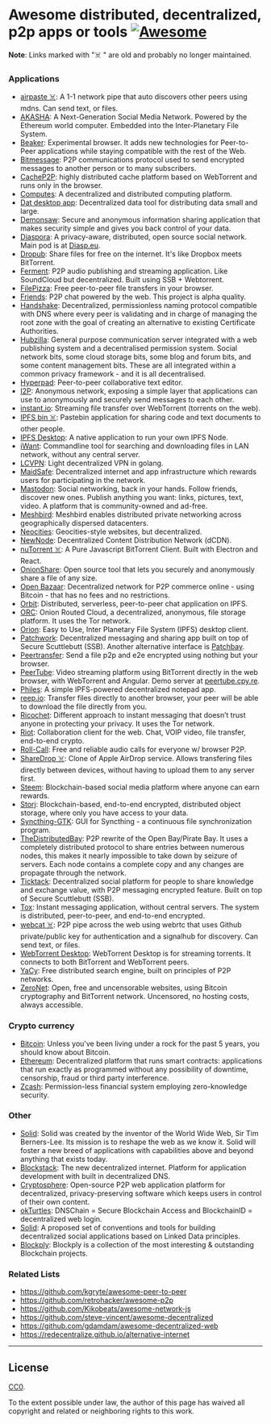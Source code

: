 
# Awesome distributed, decentralized, p2p apps or tools [![Awesome](https://cdn.rawgit.com/sindresorhus/awesome/d7305f38d29fed78fa85652e3a63e154dd8e8829/media/badge.svg)](https://github.com/sindresorhus/awesome)

**Note**: Links marked with "☠️ " are old and probably no longer maintained.

### Applications

<div id="marker" markdown="1">

* [airpaste ☠️](https://github.com/mafintosh/airpaste): A 1-1 network pipe that auto discovers other peers using mdns. Can send text, or files.
* [AKASHA](https://akasha.world): A Next-Generation Social Media Network. Powered by the Ethereum world computer. Embedded into the Inter-Planetary File System.
* [Beaker](https://beakerbrowser.com): Experimental browser. It adds new technologies for Peer-to-Peer applications while staying compatible with the rest of the Web.
* [Bitmessage](https://bitmessage.org): P2P communications protocol used to send encrypted messages to another person or to many subscribers.
* [CacheP2P](https://github.com/guerrerocarlos/CacheP2P): highly distributed cache platform based on WebTorrent and runs only in the browser.
* [Computes](https://computes.com): A decentralized and distributed computing platform.
* [Dat desktop app](https://github.com/datproject/dat-desktop): Decentralized data tool for distributing data small and large.
* [Demonsaw](https://www.demonsaw.com): Secure and anonymous information sharing application that makes security simple and gives you back control of your data.
* [Diaspora](https://github.com/diaspora/diaspora): A privacy-aware, distributed, open source social network. Main pod is at [Diasp.eu](https://diasp.eu).
* [Dropub](https://dropub.com): Share files for free on the internet. It's like Dropbox meets BitTorrent.
* [Ferment](https://github.com/mmckegg/ferment): P2P audio publishing and streaming application. Like SoundCloud but decentralized. Built using SSB + Webtorrent.
* [FilePizza](https://github.com/kern/filepizza): Free peer-to-peer file transfers in your browser.
* [Friends](https://github.com/moose-team/friends): P2P chat powered by the web. This project is alpha quality.
* [Handshake](https://handshake.org): Decentralized, permissionless naming protocol compatible with DNS where every peer is validating and in charge of managing the root zone with the goal of creating an alternative to existing Certificate Authorities.
* [Hubzilla](https://github.com/redmatrix/hubzilla): General purpose communication server integrated with a web publishing system and a decentralised permission system. Social network bits, some cloud storage bits, some blog and forum bits, and some content management bits. These are all integrated within a common privacy framework - and it is all decentralised.
* [Hyperpad](https://github.com/noffle/hyperpad): Peer-to-peer collaborative text editor.
* [I2P](https://geti2p.net): Anonymous network, exposing a simple layer that applications can use to anonymously and securely send messages to each other.
* [instant.io](https://github.com/feross/instant.io): Streaming file transfer over WebTorrent (torrents on the web).
* [IPFS bin ☠️](https://github.com/VictorBjelkholm/ipfsbin): Pastebin application for sharing code and text documents to other people.
* [IPFS Desktop](https://github.com/ipfs-shipyard/ipfs-desktop): A native application to run your own IPFS Node.
* [iWant](https://github.com/nirvik/iWant): Commandline tool for searching and downloading files in LAN network, without any central server.
* [LCVPN](https://github.com/kanocz/lcvpn): Light decentralized VPN in golang.
* [MaidSafe](https://maidsafe.net): Decentralized internet and app infrastructure which rewards users for participating in the network.
* [Mastodon](https://joinmastodon.org): Social networking, back in your hands. Follow friends, discover new ones. Publish anything you want: links, pictures, text, video. A platform that is community-owned and ad-free.
* [Meshbird](https://github.com/meshbird/meshbird): Meshbird enables distributed private networking across geographically dispersed datacenters.
* [Neocities](https://neocities.org): Geocities-style websites, but decentralized.
* [NewNode](https://github.com/clostra/newnode): Decentralized Content Distribution Network (dCDN).
* [nuTorrent ☠️](https://github.com/LeeChSien/nuTorrent): A Pure Javascript BitTorrent Client. Built with Electron and React.
* [OnionShare](https://onionshare.org): Open source tool that lets you securely and anonymously share a file of any size.
* [Open Bazaar](https://openbazaar.org): Decentralized network for P2P commerce online - using Bitcoin - that has no fees and no restrictions.
* [Orbit](https://github.com/haadcode/orbit): Distributed, serverless, peer-to-peer chat application on IPFS.
* [ORC](https://orc.network/): Onion Routed Cloud, a decentralized, anonymous, file storage platform. It uses the Tor network.
* [Orion](https://github.com/Siderus/Orion): Easy to Use, Inter Planetary File System (IPFS) desktop client.
* [Patchwork](https://github.com/ssbc/patchwork): Decentralized messaging and sharing app built on top of Secure Scuttlebutt (SSB). Another alternative interface is [Patchbay](https://github.com/ssbc/patchbay).
* [Peertransfer](https://github.com/pguth/peertransfer): Send a file p2p and e2e encrypted using nothing but your browser.
* [PeerTube](https://github.com/Chocobozzz/PeerTube): Video streaming platform using BitTorrent directly in the web browser, with WebTorrent and Angular. Demo server at [peertube.cpy.re](https://peertube.cpy.re).
* [Philes](https://philes.co): A simple IPFS-powered decentralized notepad app.
* [reep.io](https://reep.io): Transfer files directly to another browser, your peer will be able to download the file directly from you.
* [Ricochet](https://ricochet.im/): Different approach to instant messaging that doesn’t trust anyone in protecting your privacy. It uses the Tor network.
* [Riot](https://riot.im): Collaboration client for the web. Chat, VOIP video, file transfer, end-to-end crypto.
* [Roll-Call](https://rollcall.audio): Free and reliable audio calls for everyone w/ browser P2P.
* [ShareDrop ☠️](https://github.com/cowbell/sharedrop): Clone of Apple AirDrop service. Allows transfering files directly between devices, without having to upload them to any server first.
* [Steem](https://steem.io): Blockchain-based social media platform where anyone can earn rewards.
* [Storj](https://storj.io): Blockchain-based, end-to-end encrypted, distributed object storage, where only you have access to your data.
* [Syncthing-GTK](https://github.com/syncthing/syncthing-gtk): GUI for Syncthing - a continuous file synchronization program.
* [TheDistributedBay](https://github.com/TheDistributedBay/TheDistributedBay): P2P rewrite of the Open Bay/Pirate Bay. It uses a completely distributed protocol to share entries between numerous nodes, this makes it nearly impossible to take down by seizure of servers. Each node contains a complete copy and any changes are propagate through the network.
* [Ticktack](https://github.com/ticktackim/ticktack-workplan): Decentralized social platform for people to share knowledge and exchange value, with P2P messaging encrypted feature. Built on top of Secure Scuttlebutt (SSB).
* [Tox](https://tox.chat): Instant messaging application, without central servers. The system is distributed, peer-to-peer, and end-to-end encrypted.
* [webcat ☠️](https://github.com/mafintosh/webcat): P2P pipe across the web using webrtc that uses Github private/public key for authentication and a signalhub for discovery. Can send text, or files.
* [WebTorrent Desktop](https://webtorrent.io/desktop): WebTorrent Desktop is for streaming torrents. It connects to both BitTorrent and WebTorrent peers.
* [YaCy](http://www.yacy.net/en): Free distributed search engine, built on principles of P2P networks.
* [ZeroNet](https://zeronet.io/): Open, free and uncensorable websites, using Bitcoin cryptography and BitTorrent network. Uncensored, no hosting costs, always accessible.

</div>

### Crypto currency

* [Bitcoin](https://bitcoin.org): Unless you've been living under a rock for the past 5 years, you should know about Bitcoin.
* [Ethereum](https://ethereum.org): Decentralized platform that runs smart contracts: applications that run exactly as programmed without any possibility of downtime, censorship, fraud or third party interference.
* [Zcash](https://z.cash/): Permission-less financial system employing zero-knowledge security.


### Other

* [Solid](https://solid.inrupt.com): Solid was created by the inventor of the World Wide Web, Sir Tim Berners-Lee. Its mission is to reshape the web as we know it. Solid will foster a new breed of applications with capabilities above and beyond anything that exists today.
* [Blockstack](https://blockstack.org): The new decentralized internet. Platform for application development with built in decentralized DNS.
* [Cryptosphere](https://cryptosphere.io): Open-source P2P web application platform for decentralized, privacy-preserving software which keeps users in control of their own content.
* [okTurtles](https://okturtles.com): DNSChain = Secure Blockchain Access and BlockchainID = decentralized web login.
* [Solid](https://solid.mit.edu): A proposed set of conventions and tools for building decentralized social applications based on Linked Data principles.
* [Blockply](https://blockply.com/): Blockply is a collection of the most interesting & outstanding Blockchain projects.


### Related Lists

* https://github.com/kgryte/awesome-peer-to-peer
* https://github.com/retrohacker/awesome-p2p
* https://github.com/Kikobeats/awesome-network-js
* https://github.com/steve-vincent/awesome-decentralized
* https://github.com/gdamdam/awesome-decentralized-web
* https://redecentralize.github.io/alternative-internet


---

## License

[CC0](http://creativecommons.org/publicdomain/zero/1.0/).

To the extent possible under law, the author of this page has waived all copyright and related or neighboring rights to this work.
